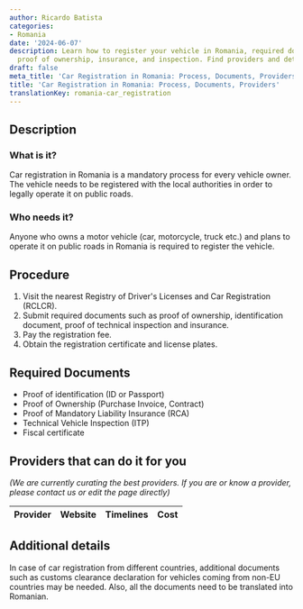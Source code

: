```yaml
---
author: Ricardo Batista
categories:
- Romania
date: '2024-06-07'
description: Learn how to register your vehicle in Romania, required documents like
  proof of ownership, insurance, and inspection. Find providers and details.
draft: false
meta_title: 'Car Registration in Romania: Process, Documents, Providers'
title: 'Car Registration in Romania: Process, Documents, Providers'
translationKey: romania-car_registration
---
```



## Description
### What is it?
Car registration in Romania is a mandatory process for every vehicle owner. The vehicle needs to be registered with the local authorities in order to legally operate it on public roads.

### Who needs it?
Anyone who owns a motor vehicle (car, motorcycle, truck etc.) and plans to operate it on public roads in Romania is required to register the vehicle.

## Procedure

1. Visit the nearest Registry of Driver's Licenses and Car Registration (RCLCR).
2. Submit required documents such as proof of ownership, identification document, proof of technical inspection and insurance.
3. Pay the registration fee.
4. Obtain the registration certificate and license plates.

## Required Documents

- Proof of identification (ID or Passport)
- Proof of Ownership (Purchase Invoice, Contract) 
- Proof of Mandatory Liability Insurance (RCA)
- Technical Vehicle Inspection (ITP)
- Fiscal certificate

## Providers that can do it for you

_(We are currently curating the best providers. If you are or know a provider, please contact us or edit the page directly)_

| Provider        |     Website     |     Timelines    |       Cost      |
| --------------- | --------------- |  :-------------: | :-------------: |

## Additional details
In case of car registration from different countries, additional documents such as customs clearance declaration for vehicles coming from non-EU countries may be needed. Also, all the documents need to be translated into Romanian.